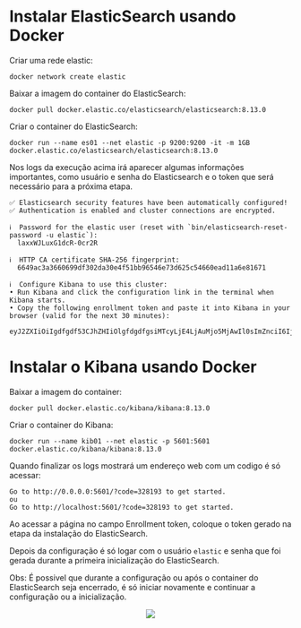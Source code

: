 # Instalar ElasticSearch usando Docker

Criar uma rede elastic:
```
docker network create elastic
```

Baixar a imagem do container do ElasticSearch:
```
docker pull docker.elastic.co/elasticsearch/elasticsearch:8.13.0
```

Criar o container do ElasticSearch:
```
docker run --name es01 --net elastic -p 9200:9200 -it -m 1GB docker.elastic.co/elasticsearch/elasticsearch:8.13.0
```

Nos logs da execução acima irá aparecer algumas informações importantes, como usuário e senha do Elasticsearch e o token que será necessário para a próxima etapa.
```
✅ Elasticsearch security features have been automatically configured!
✅ Authentication is enabled and cluster connections are encrypted.

ℹ️  Password for the elastic user (reset with `bin/elasticsearch-reset-password -u elastic`):
  laxxWJLuxG1dcR-0cr2R

ℹ️  HTTP CA certificate SHA-256 fingerprint:
  6649ac3a3660699df302da30e4f51bb96546e73d625c54660ead11a6e81671

ℹ️  Configure Kibana to use this cluster:
• Run Kibana and click the configuration link in the terminal when Kibana starts.
• Copy the following enrollment token and paste it into Kibana in your browser (valid for the next 30 minutes):
  eyJ2ZXIiOiIgdfgdf53CJhZHIiOlgfdgdfgsiMTcyLjE4LjAuMjo5MjAwIl0sImZnciI6IjY2NDlhYzNhMTAxZjA2OTlkZjMwgdgdfgdMmRhMzBlNGY1MWJiOTg5YTJlNzNkNjI1Y2RiYmY2MGVhZDzEiLCJrZXkiOiJScmtzZlk0QjZBY29JNkxiUUVYdTpOZjRZeUxyZ1JXYUsxSWxoV3pDaVRRIn0=
```

# Instalar o Kibana usando Docker

Baixar a imagem do container:
```
docker pull docker.elastic.co/kibana/kibana:8.13.0
```

Criar o container do Kibana:
```
docker run --name kib01 --net elastic -p 5601:5601 docker.elastic.co/kibana/kibana:8.13.0
```

Quando finalizar os logs mostrará um endereço web com um codigo é só acessar: 
```
Go to http://0.0.0.0:5601/?code=328193 to get started.
ou
Go to http://localhost:5601/?code=328193 to get started.
```

Ao acessar a página no campo Enrollment token, coloque o token gerado na etapa da instalação do ElasticSearch.

Depois da configuração é só logar com o usuário `elastic` e senha que foi gerada durante a primeira inicialização do ElasticSearch.

Obs: É possivel que durante a configuração ou após o container do ElasticSearch seja encerrado, é só iniciar novamente e continuar a configuração ou a inicialização.

<div align="center">
    <img src="kleber86/sof-iniciando-elasticsearch-2024/arquivos/elastic.png">
</div>